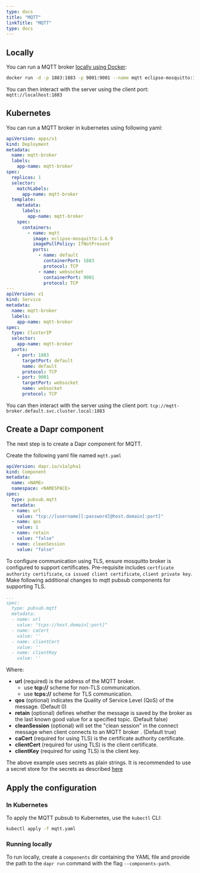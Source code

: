```yaml
---
type: docs
title: "MQTT"
linkTitle: "MQTT"
type: docs
---
```


## Locally

You can run a MQTT broker [locally using Docker](https://hub.docker.com/_/eclipse-mosquitto):

```bash
docker run -d -p 1883:1883 -p 9001:9001 --name mqtt eclipse-mosquitto:1.6.9
```
You can then interact with the server using the client port: `mqtt://localhost:1883`

## Kubernetes

You can run a MQTT broker in kubernetes using following yaml:

```yaml
apiVersion: apps/v1
kind: Deployment
metadata:
  name: mqtt-broker
  labels:
    app-name: mqtt-broker
spec:
  replicas: 1
  selector:
    matchLabels:
      app-name: mqtt-broker
  template:
    metadata:
      labels:
        app-name: mqtt-broker
    spec:
      containers:
        - name: mqtt
          image: eclipse-mosquitto:1.6.9
          imagePullPolicy: IfNotPresent
          ports:
            - name: default
              containerPort: 1883
              protocol: TCP
            - name: websocket
              containerPort: 9001
              protocol: TCP
---
apiVersion: v1
kind: Service
metadata:
  name: mqtt-broker
  labels:
    app-name: mqtt-broker
spec:
  type: ClusterIP
  selector:
    app-name: mqtt-broker
  ports:
    - port: 1883
      targetPort: default
      name: default
      protocol: TCP
    - port: 9001
      targetPort: websocket
      name: websocket
      protocol: TCP
```
You can then interact with the server using the client port: `tcp://mqtt-broker.default.svc.cluster.local:1883`

## Create a Dapr component

The next step is to create a Dapr component for MQTT.

Create the following yaml file named `mqtt.yaml`

```yaml
apiVersion: dapr.io/v1alpha1
kind: Component
metadata:
  name: <NAME>
  namespace: <NAMESPACE>
spec:
  type: pubsub.mqtt
  metadata:
  - name: url
    value: "tcp://[username][:password]@host.domain[:port]"
  - name: qos
    value: 1
  - name: retain
    value: "false"
  - name: cleanSession
    value: "false"
```

To configure communication using TLS, ensure mosquitto broker is configured to support certificates.
Pre-requisite includes `certficate authority certificate`, `ca issued client certificate`, `client private key`.
Make following additional changes to mqtt pubsub components for supporting TLS.
```yaml
...
spec:
  type: pubsub.mqtt
  metadata:
  - name: url
    value: "tcps://host.domain[:port]"
  - name: caCert
    value: ''
  - name: clientCert
    value: ''
  - name: clientKey
    value: ''
```

Where:
* **url** (required) is the address of the MQTT broker.
    - use **tcp://** scheme for non-TLS communication.
    - use **tcps://** scheme for TLS communication.
* **qos** (optional) indicates the Quality of Service Level (QoS) of the message. (Default 0)
* **retain** (optional) defines whether the message is saved by the broker as the last known good value for a specified topic. (Default false)
* **cleanSession** (optional) will set the "clean session" in the connect message when client connects to an MQTT broker . (Default true)
* **caCert** (required for using TLS) is the certificate authority certificate.
* **clientCert** (required for using TLS) is the client certificate.
* **clientKey** (required for using TLS) is the client key.

The above example uses secrets as plain strings. It is recommended to use a secret store for the secrets as described [here](../../concepts/secrets/README.md)

## Apply the configuration

### In Kubernetes

To apply the MQTT pubsub to Kubernetes, use the `kubectl` CLI:

```bash
kubectl apply -f mqtt.yaml
```

### Running locally

To run locally, create a `components` dir containing the YAML file and provide the path to the `dapr run` command with the flag `--components-path`.

